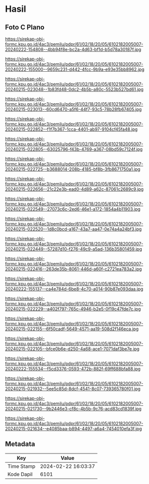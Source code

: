 # Hasil

## Foto C Plano

https://sirekap-obj-formc.kpu.go.id/4ac3/pemilu/pdpr/61/02/18/20/05/6102182005007-20240222-154808--4bb94f8e-bc2a-4d63-bf1d-b5d78a30187f.jpg

https://sirekap-obj-formc.kpu.go.id/4ac3/pemilu/pdpr/61/02/18/20/05/6102182005007-20240222-155000--9659c231-d442-4fcc-9b9a-e93e35bb8962.jpg

https://sirekap-obj-formc.kpu.go.id/4ac3/pemilu/pdpr/61/02/18/20/05/6102182005007-20240215-023048--1b83fd48-0dc2-4b5b-a80c-5523b527bd61.jpg

https://sirekap-obj-formc.kpu.go.id/4ac3/pemilu/pdpr/61/02/18/20/05/6102182005007-20240215-023013--60cd6470-a5f6-44f7-93c5-78b28fb67405.jpg

https://sirekap-obj-formc.kpu.go.id/4ac3/pemilu/pdpr/61/02/18/20/05/6102182005007-20240215-022852--f1f7b367-1cca-4401-ab97-9104cf45fa48.jpg

https://sirekap-obj-formc.kpu.go.id/4ac3/pemilu/pdpr/61/02/18/20/05/6102182005007-20240215-022805--63025796-f43b-4769-a367-08bd59c7124f.jpg

https://sirekap-obj-formc.kpu.go.id/4ac3/pemilu/pdpr/61/02/18/20/05/6102182005007-20240215-022725--b3688014-208b-4185-bf8b-3fb8671750a1.jpg

https://sirekap-obj-formc.kpu.go.id/4ac3/pemilu/pdpr/61/02/18/20/05/6102182005007-20240215-022656--21c22e3b-ead0-4d89-a62c-87061c2689c9.jpg

https://sirekap-obj-formc.kpu.go.id/4ac3/pemilu/pdpr/61/02/18/20/05/6102182005007-20240215-022549--27073c6c-2ed6-46e1-a172-1854a4b11903.jpg

https://sirekap-obj-formc.kpu.go.id/4ac3/pemilu/pdpr/61/02/18/20/05/6102182005007-20240215-022520--1d8c0bcd-a167-43a7-aa47-0e74a4a24bf3.jpg

https://sirekap-obj-formc.kpu.go.id/4ac3/pemilu/pdpr/61/02/18/20/05/6102182005007-20240215-022449--57287d10-f276-49c9-a5ad-136b35801459.jpg

https://sirekap-obj-formc.kpu.go.id/4ac3/pemilu/pdpr/61/02/18/20/05/6102182005007-20240215-022416--263de35b-8061-446d-a60f-c2721ea783a2.jpg

https://sirekap-obj-formc.kpu.go.id/4ac3/pemilu/pdpr/61/02/18/20/05/6102182005007-20240222-155137--ca4e784d-6be8-4c70-a014-90b87e093daa.jpg

https://sirekap-obj-formc.kpu.go.id/4ac3/pemilu/pdpr/61/02/18/20/05/6102182005007-20240215-022229--a402f797-765c-4946-b2e5-0f19c47fde7c.jpg

https://sirekap-obj-formc.kpu.go.id/4ac3/pemilu/pdpr/61/02/18/20/05/6102182005007-20240215-022155--6f50cadf-5649-4571-aa19-508d2f146eca.jpg

https://sirekap-obj-formc.kpu.go.id/4ac3/pemilu/pdpr/61/02/18/20/05/6102182005007-20240215-022105--bfce0b6e-d250-4a68-ace1-7071daf3be7e.jpg

https://sirekap-obj-formc.kpu.go.id/4ac3/pemilu/pdpr/61/02/18/20/05/6102182005007-20240222-155534--f5cd3376-0593-472b-882f-69ff688bfa88.jpg

https://sirekap-obj-formc.kpu.go.id/4ac3/pemilu/pdpr/61/02/18/20/05/6102182005007-20240215-021932--5ee5c85d-8dcf-4541-8c07-739365780f01.jpg

https://sirekap-obj-formc.kpu.go.id/4ac3/pemilu/pdpr/61/02/18/20/05/6102182005007-20240215-021730--9b2446e3-cf8c-4b5b-9c76-acd83cd1839f.jpg

https://sirekap-obj-formc.kpu.go.id/4ac3/pemilu/pdpr/61/02/18/20/05/6102182005007-20240215-021634--e4085baa-b894-4497-a6a4-7454010efa3f.jpg


## Metadata

| Key        | Value               |
| ---------- | ------------------- |
| Time Stamp | 2024-02-22 16:03:37 |
| Kode Dapil | 6101                |




